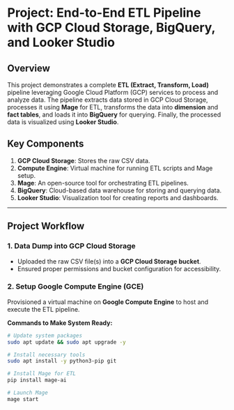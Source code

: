 # Project: End-to-End ETL Pipeline with GCP Cloud Storage, BigQuery, and Looker Studio

## Overview
This project demonstrates a complete **ETL (Extract, Transform, Load)** pipeline leveraging Google Cloud Platform (GCP) services to process and analyze data. The pipeline extracts data stored in GCP Cloud Storage, processes it using **Mage** for ETL, transforms the data into **dimension** and **fact tables**, and loads it into **BigQuery** for querying. Finally, the processed data is visualized using **Looker Studio**.

## Key Components
1. **GCP Cloud Storage**: Stores the raw CSV data.
2. **Compute Engine**: Virtual machine for running ETL scripts and Mage setup.
3. **Mage**: An open-source tool for orchestrating ETL pipelines.
4. **BigQuery**: Cloud-based data warehouse for storing and querying data.
5. **Looker Studio**: Visualization tool for creating reports and dashboards.

---

## Project Workflow

### 1. Data Dump into GCP Cloud Storage
- Uploaded the raw CSV file(s) into a **GCP Cloud Storage bucket**.
- Ensured proper permissions and bucket configuration for accessibility.

### 2. Setup Google Compute Engine (GCE)
Provisioned a virtual machine on **Google Compute Engine** to host and execute the ETL pipeline.

**Commands to Make System Ready:**
```bash
# Update system packages
sudo apt update && sudo apt upgrade -y

# Install necessary tools
sudo apt install -y python3-pip git

# Install Mage for ETL
pip install mage-ai

# Launch Mage
mage start
